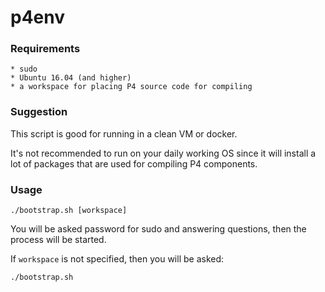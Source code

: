 # p4env

### Requirements

    * sudo
    * Ubuntu 16.04 (and higher)
    * a workspace for placing P4 source code for compiling

### Suggestion

This script is good for running in a clean VM or docker.

It's not recommended to run on your daily working OS since it will install a lot of packages that are used for compiling P4 components.

### Usage

    ./bootstrap.sh [workspace]

You will be asked password for sudo and answering questions, then the process will be started.

If `workspace` is not specified, then you will be asked:

    ./bootstrap.sh



